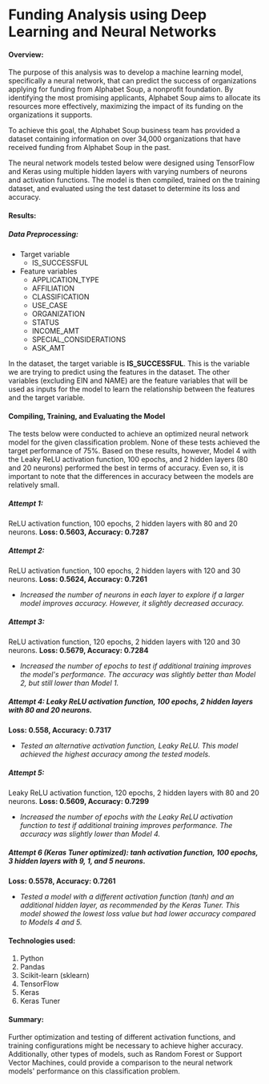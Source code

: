 # Funding Analysis using Deep Learning and Neural Networks

#### Overview:
The purpose of this analysis was to develop a machine learning model, specifically a neural network, that can predict the success of organizations applying for funding from Alphabet Soup, a nonprofit foundation. By identifying the most promising applicants, Alphabet Soup aims to allocate its resources more effectively, maximizing the impact of its funding on the organizations it supports.

To achieve this goal, the Alphabet Soup business team has provided a dataset containing information on over 34,000 organizations that have received funding from Alphabet Soup in the past. 

The neural network models tested below were designed using TensorFlow and Keras using multiple hidden layers with varying numbers of neurons and activation functions.  The model is then compiled, trained on the training dataset, and evaluated using the test dataset to determine its loss and accuracy.

#### Results:
##### Data Preprocessing:
* Target variable
  * IS_SUCCESSFUL
* Feature variables
  * APPLICATION_TYPE
  * AFFILIATION
  * CLASSIFICATION
  * USE_CASE
  * ORGANIZATION
  * STATUS
  * INCOME_AMT
  * SPECIAL_CONSIDERATIONS
  * ASK_AMT

In the dataset, the target variable is **IS_SUCCESSFUL**. This is the variable we are trying to predict using the features in the dataset. The other variables (excluding EIN and NAME) are the feature variables that will be used as inputs for the model to learn the relationship between the features and the target variable.

#### Compiling, Training, and Evaluating the Model
The tests below were conducted to achieve an optimized neural network model for the given classification problem.  None of these tests achieved the target performance of 75%.  Based on these results, however, Model 4 with the Leaky ReLU activation function, 100 epochs, and 2 hidden layers (80 and 20 neurons) performed the best in terms of accuracy.  Even so, it is important to note that the differences in accuracy between the models are relatively small.

##### Attempt 1: 
ReLU activation function, 100 epochs, 2 hidden layers with 80 and 20 neurons.
**Loss: 0.5603, Accuracy: 0.7287**

##### Attempt 2: 
ReLU activation function, 100 epochs, 2 hidden layers with 120 and 30 neurons.
**Loss: 0.5624, Accuracy: 0.7261**
* *Increased the number of neurons in each layer to explore if a larger model improves accuracy. However, it slightly decreased accuracy.*

##### Attempt 3: 
ReLU activation function, 120 epochs, 2 hidden layers with 120 and 30 neurons.
**Loss: 0.5679, Accuracy: 0.7284**
* *Increased the number of epochs to test if additional training improves the model's performance. The accuracy was slightly better than Model 2, but still lower than Model 1.*

##### Attempt 4: Leaky ReLU activation function, 100 epochs, 2 hidden layers with 80 and 20 neurons.
**Loss: 0.558, Accuracy: 0.7317**
* *Tested an alternative activation function, Leaky ReLU. This model achieved the highest accuracy among the tested models.*

##### Attempt 5: 
Leaky ReLU activation function, 120 epochs, 2 hidden layers with 80 and 20 neurons.
**Loss: 0.5609, Accuracy: 0.7299**
* *Increased the number of epochs with the Leaky ReLU activation function to test if additional training improves performance. The accuracy was slightly lower than Model 4.*

##### Attempt 6 (Keras Tuner optimized): tanh activation function, 100 epochs, 3 hidden layers with 9, 1, and 5 neurons.
**Loss: 0.5578, Accuracy: 0.7261**
* *Tested a model with a different activation function (tanh) and an additional hidden layer, as recommended by the Keras Tuner. This model showed the lowest loss value but had lower accuracy compared to Models 4 and 5.*

#### Technologies used:
1.	Python
2.	Pandas
3.	Scikit-learn (sklearn)
4.	TensorFlow
5.	Keras
6.	Keras Tuner

#### Summary:
Further optimization and testing of different activation functions, and training configurations might be necessary to achieve higher accuracy. Additionally, other types of models, such as Random Forest or Support Vector Machines, could provide a comparison to the neural network models' performance on this classification problem.

